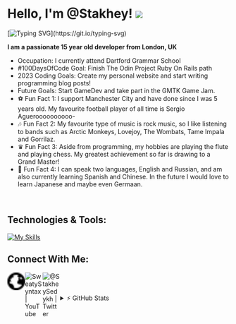 <h1>
Hello, I'm @Stakhey! 
<img src="https://media.giphy.com/media/hvRJCLFzcasrR4ia7z/giphy.gif" width="28"> 
</h1>

[![Typing SVG](https://readme-typing-svg.herokuapp.com?font=Fira+Code&size=22&pause=1000&width=435&lines=print(%22Hello+World!%22);age+%3D+15;hobbies+%3D+%5Bchess%2C+music%2C+coding%5D;if+date+%3D+%223+Dec%22%3A;print(%22Happy+Birthday!%22);while+life+%3D%3D+True%3A;print(%22I+%E2%9D%A4+programming!%22))](https://git.io/typing-svg)

<b>I am a passionate 15 year old developer from London, UK</b>

<!--TODO: 5-10 Bullet Points About Me: -->
- Occupation: I currently attend Dartford Grammar School
- #100DaysOfCode Goal: Finish The Odin Project Ruby On Rails path
- 2023 Coding Goals: Create my personal website and start writing programming blog posts!
- Future Goals: Start GameDev and take part in the GMTK Game Jam. 
- ⚽ Fun Fact 1: I support Manchester City and have done since I was 5 years old. My favourite football player of all time is Sergio Agueroooooooooo- 
- 🎶 Fun Fact 2: My favourite type of music is rock music, so I like listening to bands such as Arctic Monkeys, Lovejoy, The Wombats, Tame Impala and Gorrilaz. 
- ♛ Fun Fact 3: Aside from programming, my hobbies are playing the flute and playing chess. My greatest achievement so far is drawing to a Grand Master!
- 💬 Fun Fact 4: I can speak two languages, English and Russian, and am also currently learning Spanish and Chinese. In the future I would love to learn Japanese and maybe even Germaan.

<br>

## Technologies & Tools:

[![My Skills](https://skillicons.dev/icons?i=github,linux,bash,vscode,stackoverflow,py,js,html,css,discord,ruby,rails&theme=dark)](https://skillicons.dev)

## Connect With Me: 

[<img align="left" alt="Stakhey.com" width="40px" src="https://raw.githubusercontent.com/iconic/open-iconic/master/svg/globe.svg" />][website]
[<img align="left" alt="SweatySyntax | YouTube" width="40px" src="https://cdn.jsdelivr.net/npm/simple-icons@v3/icons/youtube.svg" />][youtube]
[<img align="left" alt="@StakheySedykh | Twitter" width="40px" src="https://cdn.jsdelivr.net/npm/simple-icons@v3/icons/twitter.svg" />][twitter] 

<br><br>

<details><summary>⚡ GitHub Stats</summary>
<p>
<a href="https://github.com/Stakhey">
    <img align ="center" alt="Stakhey's Github Languages" src="https://github-readme-stats.vercel.app/api/top-langs/?username=stakhey&layout=compact&theme=dark"/>   
</a>

![GitHub Streak](http://github-readme-streak-stats.herokuapp.com?user=Stakhey&theme=dark&hide_border=false&date_format=M%20j%5B%2C%20Y%5D)

</p>
</details>

[website]: https://www.stakhey.com
[twitter]: https://twitter.com/StakheySedykh
[youtube]: https://www.youtube.com/channel/
